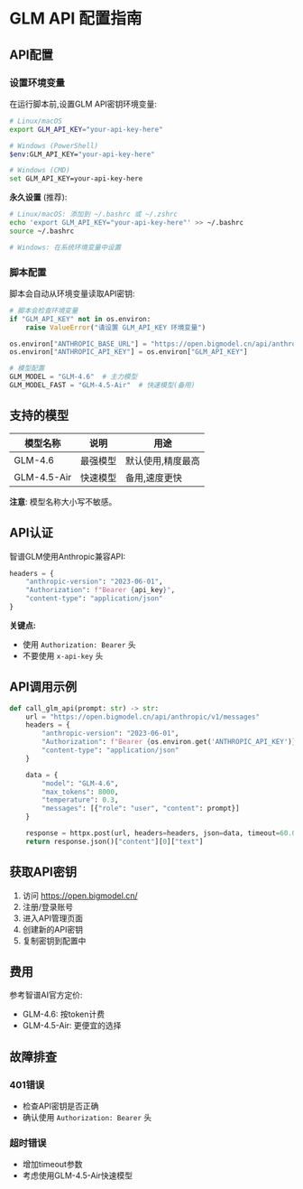 # GLM API 配置指南

## API配置

### 设置环境变量

在运行脚本前,设置GLM API密钥环境变量:

```bash
# Linux/macOS
export GLM_API_KEY="your-api-key-here"

# Windows (PowerShell)
$env:GLM_API_KEY="your-api-key-here"

# Windows (CMD)
set GLM_API_KEY=your-api-key-here
```

**永久设置** (推荐):

```bash
# Linux/macOS: 添加到 ~/.bashrc 或 ~/.zshrc
echo 'export GLM_API_KEY="your-api-key-here"' >> ~/.bashrc
source ~/.bashrc

# Windows: 在系统环境变量中设置
```

### 脚本配置

脚本会自动从环境变量读取API密钥:

```python
# 脚本会检查环境变量
if "GLM_API_KEY" not in os.environ:
    raise ValueError("请设置 GLM_API_KEY 环境变量")

os.environ["ANTHROPIC_BASE_URL"] = "https://open.bigmodel.cn/api/anthropic"
os.environ["ANTHROPIC_API_KEY"] = os.environ["GLM_API_KEY"]

# 模型配置
GLM_MODEL = "GLM-4.6"  # 主力模型
GLM_MODEL_FAST = "GLM-4.5-Air"  # 快速模型(备用)
```

## 支持的模型

| 模型名称 | 说明 | 用途 |
|---------|------|------|
| GLM-4.6 | 最强模型 | 默认使用,精度最高 |
| GLM-4.5-Air | 快速模型 | 备用,速度更快 |

**注意**: 模型名称大小写不敏感。

## API认证

智谱GLM使用Anthropic兼容API:

```python
headers = {
    "anthropic-version": "2023-06-01",
    "Authorization": f"Bearer {api_key}",
    "content-type": "application/json"
}
```

**关键点:**
- 使用 `Authorization: Bearer` 头
- 不要使用 `x-api-key` 头

## API调用示例

```python
def call_glm_api(prompt: str) -> str:
    url = "https://open.bigmodel.cn/api/anthropic/v1/messages"
    headers = {
        "anthropic-version": "2023-06-01",
        "Authorization": f"Bearer {os.environ.get('ANTHROPIC_API_KEY')}",
        "content-type": "application/json"
    }

    data = {
        "model": "GLM-4.6",
        "max_tokens": 8000,
        "temperature": 0.3,
        "messages": [{"role": "user", "content": prompt}]
    }

    response = httpx.post(url, headers=headers, json=data, timeout=60.0)
    return response.json()["content"][0]["text"]
```

## 获取API密钥

1. 访问 https://open.bigmodel.cn/
2. 注册/登录账号
3. 进入API管理页面
4. 创建新的API密钥
5. 复制密钥到配置中

## 费用

参考智谱AI官方定价:
- GLM-4.6: 按token计费
- GLM-4.5-Air: 更便宜的选择

## 故障排查

### 401错误
- 检查API密钥是否正确
- 确认使用 `Authorization: Bearer` 头

### 超时错误
- 增加timeout参数
- 考虑使用GLM-4.5-Air快速模型
